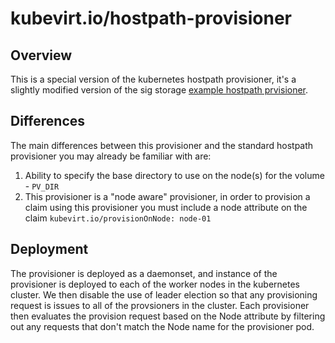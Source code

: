# kubevirt.io/hostpath-provisioner

## Overview

This is a special version of the kubernetes hostpath provisioner, it's a slightly modified version of the sig storage [example hostpath prvisioner](https://github.com/kubernetes-sigs/sig-storage-lib-external-provisioner/tree/master/examples/hostpath-provisioner).

## Differences

The main differences between this provisioner and the standard hostpath provisioner you may already be familiar with are:
1. Ability to specify the base directory to use on the node(s) for the volume - `PV_DIR`
2. This provisioner is a "node aware" provisioner, in order to provision a claim using this provisioner you must include a node attribute on the claim `kubevirt.io/provisionOnNode: node-01`

## Deployment

The provisioner is deployed as a daemonset, and instance of the provisioner is deployed to each of the worker nodes in the kubernetes cluster.  We then disable the use of leader election so that any provisioning request is issues to all of the provsioners in the cluster.  Each provisioner then evaluates the provision request based on the Node attribute by filtering out any requests that don't match the Node name for the provisioner pod.
